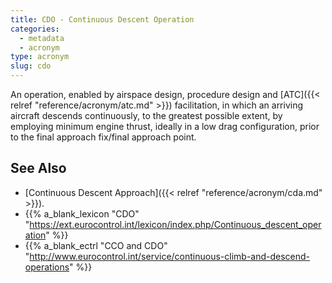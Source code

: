 ```yaml
---
title: CDO - Continuous Descent Operation
categories:
  - metadata
  - acronym
type: acronym
slug: cdo
---
```


An operation, enabled by airspace design, procedure design and [ATC]({{< relref "reference/acronym/atc.md" >}})
facilitation, in which an arriving aircraft descends continuously,
to the greatest possible extent, by employing minimum engine thrust,
ideally in a low drag configuration, prior to the final
approach fix/final approach point.

## See Also

* [Continuous Descent Approach]({{< relref "reference/acronym/cda.md" >}}).
* {{% a_blank_lexicon "CDO" "https://ext.eurocontrol.int/lexicon/index.php/Continuous_descent_operation" %}}
* {{% a_blank_ectrl "CCO and CDO" "http://www.eurocontrol.int/service/continuous-climb-and-descend-operations" %}}
